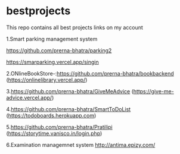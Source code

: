 # bestprojects
This repo contains all best projects links on my account

1.Smart parking management system

https://github.com/prerna-bhatra/parking2

https://smarparking.vercel.app/singin

2.ONlineBookStore-:https://github.com/prerna-bhatra/bookbackend
(https://onlinelibrary.vercel.app/)

3.https://github.com/prerna-bhatra/GiveMeAdvice
(https://give-me-advice.vercel.app/)

4.https://github.com/prerna-bhatra/SmartToDoList
(https://todoboards.herokuapp.com)


5.https://github.com/prerna-bhatra/Pratilipi
(https://storytime.vanisco.in/login.php)

6.Examination managemnet system
http://antima.epizy.com/

